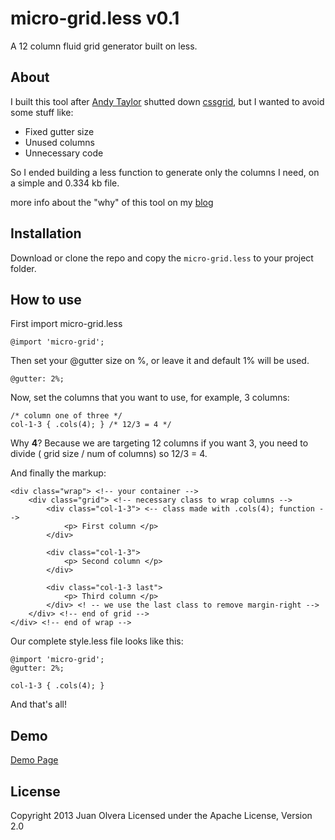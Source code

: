 # micro-grid.less v0.1

A 12 column fluid grid generator built on less.

## About

I built this tool after [Andy Taylor](#) shutted down [cssgrid](http://cssgrid.net), but I wanted to avoid some stuff like:

- Fixed gutter size
- Unused columns
- Unnecessary code

So I ended building a less function to generate only the columns I need, on a simple and 0.334 kb file.

more info about the "why" of this tool on my [blog](http://juanolvera.com)

## Installation

Download or clone the repo and copy the <code>micro-grid.less</code> to your project folder.

## How to use

First import micro-grid.less
```
@import 'micro-grid';
```

Then set your @gutter size on %, or leave it and default 1% will be used.
```
@gutter: 2%; 
```

Now, set the columns that you want to use, for example, 3 columns:

```
/* column one of three */
col-1-3 { .cols(4); } /* 12/3 = 4 */
```

Why **4**? Because we are targeting 12 columns if you want 3, you need to divide ( grid size / num of columns) so 12/3 = 4.

And finally the markup:

```
<div class="wrap"> <!-- your container -->
	<div class="grid"> <!-- necessary class to wrap columns -->
		<div class="col-1-3"> <-- class made with .cols(4); function -->
			<p> First column </p>
		</div>

		<div class="col-1-3">
			<p> Second column </p>
		</div>

		<div class="col-1-3 last">
			<p> Third column </p>
		</div> <! -- we use the last class to remove margin-right -->
	</div> <!-- end of grid -->
</div> <!-- end of wrap -->
```

Our complete style.less file looks like this:

```
@import 'micro-grid';
@gutter: 2%;

col-1-3 { .cols(4); }
```

And that's all!

## Demo

[Demo Page](http://thinkxl.github.io/micro-grid)

## License
Copyright 2013 Juan Olvera
Licensed under the Apache License, Version 2.0